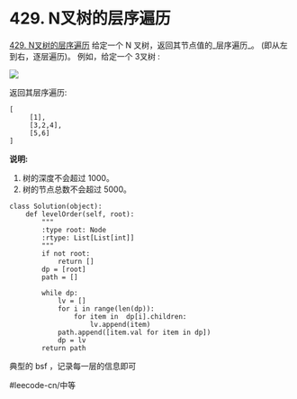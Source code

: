 # 429. N叉树的层序遍历
  [429. N叉树的层序遍历](https://leetcode-cn.com/problems/n-ary-tree-level-order-traversal/) 
给定一个 N 叉树，返回其节点值的_层序遍历_。 (即从左到右，逐层遍历)。
例如，给定一个 3叉树 :
 
![](429.%20N%E5%8F%89%E6%A0%91%E7%9A%84%E5%B1%82%E5%BA%8F%E9%81%8D%E5%8E%86/narytreeexample.png)
 
返回其层序遍历:
```
[
     [1],
     [3,2,4],
     [5,6]
]
```
**说明:**
1. 树的深度不会超过 1000。
2. 树的节点总数不会超过 5000。

```
class Solution(object):
    def levelOrder(self, root):
        """
        :type root: Node
        :rtype: List[List[int]]
        """
        if not root:
            return []
        dp = [root]
        path = []

        while dp:
            lv = []
            for i in range(len(dp)):
                for item in  dp[i].children:
                    lv.append(item)
            path.append([item.val for item in dp])
            dp = lv
        return path
```
典型的 bsf ，记录每一层的信息即可 

#leecode-cn/中等